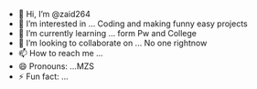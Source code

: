 - 👋 Hi, I’m @zaid264
- 👀 I’m interested in ... Coding and making funny easy projects
- 🌱 I’m currently learning ... form Pw and College
- 💞️ I’m looking to collaborate on ... No one rightnow
- 📫 How to reach me ...
- 😄 Pronouns: ...MZS
- ⚡ Fun fact: ...

<!---
zaid264/zaid264 is a ✨ special ✨ repository because its `README.md` (this file) appears on your GitHub profile.
You can click the Preview link to take a look at your changes.
--->
